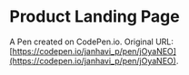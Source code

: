 # Product Landing Page

A Pen created on CodePen.io. Original URL: [https://codepen.io/janhavi_p/pen/jOyaNEO](https://codepen.io/janhavi_p/pen/jOyaNEO).


